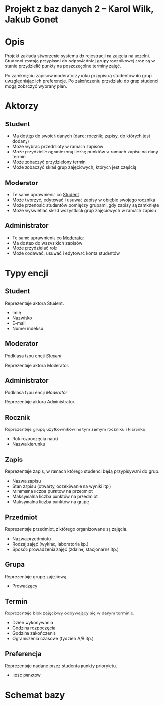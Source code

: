 # Projekt z baz danych 2 – Karol Wilk, Jakub Gonet

# Opis

Projekt zakłada stworzenie systemu do rejestracji na zajęcia na uczelni.
Studenci zostają przypisani do odpowiedniej grupy rocznikowej oraz są w stanie przydzielić punkty na poszczególne terminy zajęć.

Po zamknięciu zapisów moderatorzy roku przypisują studentów do grup uwzględniając ich preferencje. Po zakończeniu przydziału do grup studenci mogą zobaczyć wybrany plan.

# Aktorzy

## Student

- Ma dostęp do swoich danych (dane; rocznik; zapisy, do których jest dodany)
- Może wybrać przedmioty w ramach zapisów
- Może przydzielić ograniczoną liczbę punktów w ramach zapisu na dany termin
- Może zobaczyć przydzielony termin
- Może zobaczyć skład grup zajęciowych, których jest częścią

## Moderator

- Te same uprawnienia co [Student](#Student)
- Może tworzyć, edytować i usuwać zapisy w obrębie swojego rocznika
- Może przenosić studentów pomiędzy grupami, gdy zapisy są zamknięte
- Może wyświetlać skład wszystkich grup zajęciowych w ramach zapisu

## Administrator

- Te same uprawnienia co [Moderator](#Moderator)
- Ma dostęp do wszystkich zapisów
- Może przydzielać role
- Może dodawać, usuwać i edytować konta studentów


# Typy encji

## Student

Reprezentuje aktora Student.
- Imię
- Nazwisko
- E-mail
- Numer indeksu

## Moderator

Podklasa typu encji _Student_

Reprezentuje aktora Moderator.

## Administrator

Podklasa typu encji _Moderator_

Reprezentuje aktora Administrator.

## Rocznik

Reprezentuje grupę użytkowników na tym samym roczniku i kierunku.

- Rok rozpoczęcia nauki
- Nazwa kierunku

## Zapis

Reprezentuje zapis, w ramach którego studenci będą przypisywani do grup.

- Nazwa zapisu
- Stan zapisu (otwarty, oczekiwanie na wyniki itp.)
- Minimalna liczba punktów na przedmiot
- Maksymalna liczba punktów na przedmiot
- Maksymalna liczba punktów na grupę

## Przedmiot

Reprezentuje przedmiot, z którego organizowane są zajęcia.

- Nazwa przedmiotu
- Rodzaj zajęć (wykład, laboratoria itp.)
- Sposób prowadzenia zajęć (zdalne, stacjonarne itp.)

## Grupa

Reprezentuje grupę zajęciową.

- Prowadzący

## Termin

Reprezentuje blok zajęciowy odbywający się w danym terminie.

- Dzień wykonywania
- Godzina rozpoczęcia
- Godzina zakończenia
- Ograniczenia czasowe (tydzień A/B itp.)

## Preferencja

Reprezentuje nadane przez studenta punkty priorytetu.

- Ilość punktów

# Schemat bazy

